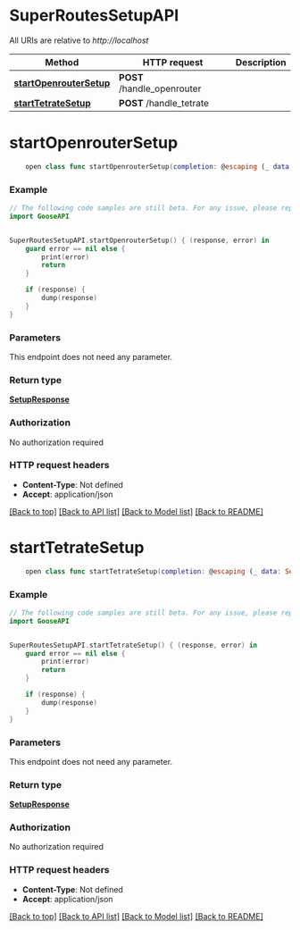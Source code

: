 # SuperRoutesSetupAPI

All URIs are relative to *http://localhost*

Method | HTTP request | Description
------------- | ------------- | -------------
[**startOpenrouterSetup**](SuperRoutesSetupAPI.md#startopenroutersetup) | **POST** /handle_openrouter | 
[**startTetrateSetup**](SuperRoutesSetupAPI.md#starttetratesetup) | **POST** /handle_tetrate | 


# **startOpenrouterSetup**
```swift
    open class func startOpenrouterSetup(completion: @escaping (_ data: SetupResponse?, _ error: Error?) -> Void)
```



### Example
```swift
// The following code samples are still beta. For any issue, please report via http://github.com/OpenAPITools/openapi-generator/issues/new
import GooseAPI


SuperRoutesSetupAPI.startOpenrouterSetup() { (response, error) in
    guard error == nil else {
        print(error)
        return
    }

    if (response) {
        dump(response)
    }
}
```

### Parameters
This endpoint does not need any parameter.

### Return type

[**SetupResponse**](SetupResponse.md)

### Authorization

No authorization required

### HTTP request headers

 - **Content-Type**: Not defined
 - **Accept**: application/json

[[Back to top]](#) [[Back to API list]](../README.md#documentation-for-api-endpoints) [[Back to Model list]](../README.md#documentation-for-models) [[Back to README]](../README.md)

# **startTetrateSetup**
```swift
    open class func startTetrateSetup(completion: @escaping (_ data: SetupResponse?, _ error: Error?) -> Void)
```



### Example
```swift
// The following code samples are still beta. For any issue, please report via http://github.com/OpenAPITools/openapi-generator/issues/new
import GooseAPI


SuperRoutesSetupAPI.startTetrateSetup() { (response, error) in
    guard error == nil else {
        print(error)
        return
    }

    if (response) {
        dump(response)
    }
}
```

### Parameters
This endpoint does not need any parameter.

### Return type

[**SetupResponse**](SetupResponse.md)

### Authorization

No authorization required

### HTTP request headers

 - **Content-Type**: Not defined
 - **Accept**: application/json

[[Back to top]](#) [[Back to API list]](../README.md#documentation-for-api-endpoints) [[Back to Model list]](../README.md#documentation-for-models) [[Back to README]](../README.md)

